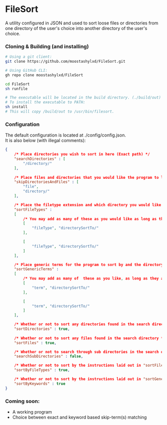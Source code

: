 # FileSort

A utility configured in JSON and used to sort loose files or directories from one directory of the user's choice into another directory of the user's choice.

### Cloning & Building (and installing)
```bash
# Using a git client:
git clone https://github.com/moostashylxd/FileSort.git

# Using GitHub CLI:
gh repo clone moostashylxd/FileSort

cd FileSort
sh runfile

# The executable will be located in the build directory. (./build/out)
# To install the executable to PATH:
sh install
# This will copy /build/out to /usr/bin/filesort.
```

### Configuration
The default configuration is located at ./config/config.json.
<br>It is also below (with illegal comments):
```json
{
    /* Place directories you wish to sort in here (Exact path) */
    "searchDirectories" : [
        "/directory/"
    ],
    
    /* Place files and directories that you would like the program to leave alone and not sort here */
    "skipDirectoriesAndFiles" : [
        "file",
        "directory/"
    ],

    /* Place the filetype extension and which directory you would like those file types sorted to in here */
    "sortFileTypes" : 
    [
        /* You may add as many of these as you would like as long as they adhere to the convention displayed below */
        [
            "fileType", "directorySortTo/"
        ],

        [
            "fileType", "directorySortTo/"
        ]
    ],

    /* Place generic terms for the program to sort by and the directory to send files/directories whose names contain those terms to (Fuzzy finding not currently supported) */
    "sortGenericTerms" : 
    [
        /* You may add as many of  these as you like, as long as they adhere to the convention displayed below */
        [
            "term", "directorySortTo/"
        ],

        [
            "term", "directorySortTo/"
        ]
    ],

    /* Whether or not to sort any directories found in the search directory */
    "sortDirectories" : true,
    
    /* Whether or not to sort any files found in the search directory */
    "sortFiles" : true,

    /* Whether or not to search through sub directories in the search directory */
    "searchSubDirectories" : false,

    /* Whether or not to sort by the instructions laid out in "sortFileTypes" */
    "sortByFileTypes" : true,

    /* Whether or not to sort by the instructions laid out in "sortGenericTerms" */
    "sortByKeywords" : true
}
```


### Coming soon:
- A working program
- Choice between exact and keyword based skip-term(s) matching 

